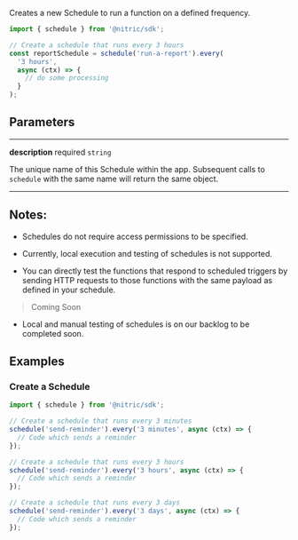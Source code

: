 Creates a new Schedule to run a function on a defined frequency.

```javascript
import { schedule } from '@nitric/sdk';

// Create a schedule that runs every 3 hours
const reportSchedule = schedule('run-a-report').every(
  '3 hours',
  async (ctx) => {
    // do some processing
  }
);
```

## Parameters

---

**description** required `string`

The unique name of this Schedule within the app. Subsequent calls to `schedule` with the same name will return the same object.

---

## Notes:

- Schedules do not require access permissions to be specified.

- Currently, local execution and testing of schedules is not supported.

- You can directly test the functions that respond to scheduled triggers by sending HTTP requests to those functions with the same payload as defined in your schedule.

> Coming Soon

- Local and manual testing of schedules is on our backlog to be completed soon.

## Examples

### Create a Schedule

```javascript
import { schedule } from '@nitric/sdk';

// Create a schedule that runs every 3 minutes
schedule('send-reminder').every('3 minutes', async (ctx) => {
  // Code which sends a reminder
});

// Create a schedule that runs every 3 hours
schedule('send-reminder').every('3 hours', async (ctx) => {
  // Code which sends a reminder
});

// Create a schedule that runs every 3 days
schedule('send-reminder').every('3 days', async (ctx) => {
  // Code which sends a reminder
});
```
